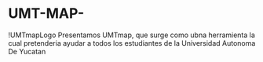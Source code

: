# UMT-MAP-
!UMTmapLogo
Presentamos UMTmap, que surge como ubna herramienta la cual pretenderia ayudar a todos los estudiantes de la Universidad Autonoma De Yucatan  
